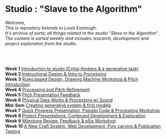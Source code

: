 # Studio : "Slave to the Algorithm" 

*Welcome,* <br />
*This is repository belonds to Louis Eastaugh..* <br />
*It's archive of sorts; all things related to the studio "Slave to the Algorithm".* <br />
*The content is sorted weekly and includes research, development and project exploration from the studio.*
 <br />
 <br />
 <br />
 <br />

**Week 1** [Introduction to stuido (Critial thinkers & a generative task)](https://github.com/LouisEastt/Slave2/blob/master/Week%201/Readme.md) <br />
**Week 2** [Instructional Design & Intro to Processing](https://github.com/LouisEastt/Slave2/tree/master/Week%202) <br />
**Week 3** [Rules based Design, Drawing Machine Workshop & Pitch Introduction](https://github.com/LouisEastt/Slave2/tree/master/Week%203) <br />
**Week 4** [Processing and Pitch Refinement](https://github.com/LouisEastt/Slave2/tree/master/Week%203) <br />
**Week 5** [Pitch Presentation Feedback](https://github.com/LouisEastt/Slave2/blob/master/Week%205/Readme.md) <br />
**Week 6** [Physical Data Works & Processing w/ Sound](https://github.com/LouisEastt/Slave2/tree/master/Week%206.0) <br />
**Mid-Sem** [Creating generative system & first models](https://github.com/LouisEastt/Slave2/blob/master/Week%206.5%20(Mid%20Sem)/Readme.md) <br />
**Week 7** [Quick Progress Presentation, Pseudo Code & Processing Workshop](https://github.com/LouisEastt/Slave2/blob/master/Week%207/Readme.md) <br />
**Week 8** [Project Presentations, Continued Development & Exploration](https://github.com/LouisEastt/Slave2/blob/master/Week%208/Readme.md) <br />
**Week 9** [Milestone Review, Feedback & p5js Workshop](https://github.com/LouisEastt/Slave2/blob/master/Week%209/Readme.md) <br />
**Week 10** [A New Craft System, Web Development, Poly carving & Publication Testing](https://github.com/LouisEastt/Slave2/blob/master/X_Week%2010/README.md)<br />


